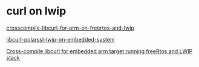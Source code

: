 # curl on lwip

[crosscompile-libcurl-for-arm-on-freertos-and-lwip](https://stackoverflow.com/questions/45865921/crosscompile-libcurl-for-arm-on-freertos-and-lwip)

[libcurl-polarssl-lwip-on-embedded-system](https://curl-library.cool.haxx.narkive.com/hspg8NyP/libcurl-polarssl-lwip-on-embedded-system)

[Cross-compile libcurl for embedded arm target running freeRtos and LWIP stack](https://curl.haxx.se/mail/lib-2017-08/0106.html)
